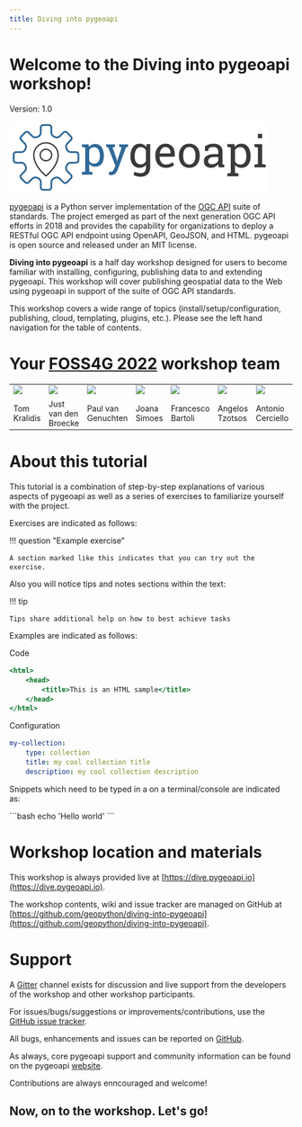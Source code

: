 ```yaml
---
title: Diving into pygeoapi
---
```


# Welcome to the Diving into pygeoapi workshop!

Version: 1.0

![pygeoapi logo](assets/images/pygeoapi-logo.png)

[pygeoapi](https://pygeoapi.io) is a Python server implementation of the [OGC API](https://ogcapi.ogc.org) suite of standards. The project emerged as part of the next generation OGC API efforts in 2018 and provides the capability for organizations to deploy a RESTful OGC API endpoint using OpenAPI, GeoJSON, and HTML. pygeoapi is open source and released under an MIT license.

**Diving into pygeoapi** is a half day workshop designed for users to become familiar with installing, configuring, publishing data to and extending pygeoapi. This workshop will cover publishing geospatial data to the Web using pygeoapi in support of the suite of OGC API standards.


This workshop covers a wide range of topics (install/setup/configuration, publishing, cloud, templating, plugins, etc.). Please see the left hand navigation for the table of contents.

# Your [FOSS4G 2022](https://2022.foss4g.org) workshop team

<table>
    <tr>
        <td><a href="https://twitter.com/tomkralidis"><img width="150" src="https://avatars.githubusercontent.com/u/910430?v=4"/></a></td>
        <td><a href="https://twitter.com/justb4"><img width="150" src="https://avatars.githubusercontent.com/u/582630?v=4"/></a></td>
        <td><a href="https://twitter.com/pvangenuchten"><img width="150" src="https://avatars.githubusercontent.com/u/299829?v=4"/></a></td>
        <td><a href="https://twitter.com/doublebyte"><img width="150" src="https://avatars.githubusercontent.com/u/1038897?v=4"/></a></td>
        <td><a href="https://twitter.com/francbartoli"><img width="150" src="https://avatars.githubusercontent.com/u/560676?v=4"/></a></td>
        <td><a href="https://twitter.com/tzotsos"><img width="150" src="https://avatars.githubusercontent.com/u/383944?v=4"/></a></td>
        <td><a href="https://twitter.com/PascalLike"><img width="150" src="https://avatars.githubusercontent.com/u/1323093?v=4"/></a></td>
    </tr>
    <tr>
        <td>Tom Kralidis</td>
        <td>Just van den Broecke</td>
        <td>Paul van Genuchten</td>
        <td>Joana Simoes</td>
        <td>Francesco Bartoli</td>
        <td>Angelos Tzotsos</td>
        <td>Antonio Cerciello</td>
    </tr>
</table>

# About this tutorial

This tutorial is a combination of step-by-step explanations of various aspects of pygeoapi as well as a series of exercises to familiarize yourself with the project.

Exercises are indicated as follows:

!!! question "Example exercise"

    A section marked like this indicates that you can try out the exercise.

Also you will notice tips and notes sections within the text:

!!! tip

    Tips share additional help on how to best achieve tasks

Examples are indicated as follows:

Code
``` {.html linenums="1"}
<html>
    <head>
        <title>This is an HTML sample</title>
    </head>
</html>
```

Configuration
``` {.yaml linenums="1"}
my-collection:
    type: collection
    title: my cool collection title
    description: my cool collection description
```

Snippets which need to be typed in a on a terminal/console are indicated as:

<div class="termy">
```bash
echo 'Hello world'
```
</div>

# Workshop location and materials

This workshop is always provided live at [https://dive.pygeoapi.io](https://dive.pygeoapi.io).

The workshop contents, wiki and issue tracker are managed on GitHub at [https://github.com/geopython/diving-into-pygeoapi](https://github.com/geopython/diving-into-pygeoapi).

# Support

A [Gitter](https://gitter.im/geopython/diving-into-pygeoapi) channel exists for
discussion and live support from the developers of the workshop and other workshop participants.

For issues/bugs/suggestions or improvements/contributions, use the [GitHub issue tracker](https://github.com/geopython/diving-into-pygeoapi/issues).

All bugs, enhancements and issues can be reported on [GitHub](https://github.com/geopython/diving-into-pygeoapi/issues).

As always, core pygeoapi support and community information can be found on the pygeoapi [website](https://pygeoapi.io/community).

Contributions are always enncouraged and welcome!


## Now, on to the workshop.  Let's go!
